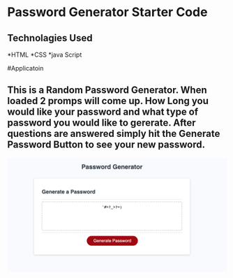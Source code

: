 # Password Generator Starter Code


## Technolagies Used
  *HTML
  *CSS
  *java Script
  
#Applicatoin
  ## This is a Random Password Generator. When loaded 2 promps will come up. How Long you would like your password and what type of password you would like to gererate. After questions are answered simply hit the Generate Password Button to see your new password.


![alt text](./Images/image1.png)
  